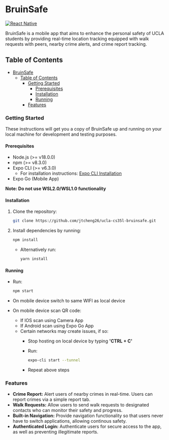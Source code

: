 # BruinSafe

[![React Native](https://img.shields.io/badge/React%20Native-v0.64.2-blue.svg)](https://facebook.github.io/react-native/)

BruinSafe is a mobile app that aims to enhance the personal safety of UCLA students by providing real-time location tracking equipped with walk requests with peers, nearby crime alerts, and crime report tracking.

## Table of Contents

- [BruinSafe](#bruinsafe)
  - [Table of Contents](#table-of-contents)
    - [Getting Started](#getting-started)
      - [Prerequisites](#prerequisites)
      - [Installation](#installation)
      - [Running](#running)
    - [Features](#features)

### Getting Started

These instructions will get you a copy of BruinSafe up and running on your local machine for development and testing purposes.

#### Prerequisites

- Node.js (>= v18.0.0)
- npm (>= v8.3.0)
- Expo CLI (>= v6.3.0)
  - For installation instructions: [Expo CLI Installation](https://docs.expo.dev/more/expo-cli#installation)
- Expo Go (Mobile App)

**Note: Do not use WSL2.0/WSL1.0 functionality**

#### Installation

1. Clone the repository:

   ```bash
   git clone https://github.com/jtcheng26/ucla-cs35l-bruinsafe.git
    ```

2. Install dependencies by running:

   ```bash
   npm install
   ```

   - Alternatively run:

        ```bash
        yarn install
        ```

#### Running

- Run:

    ```bash
    npm start
    ```

- On mobile device switch to same WIFI as local device
- On mobile device scan QR code:
  - If IOS scan using Camera App
  - If Android scan using Expo Go App
  - Certain networks may create issues, if so:
    - Stop hosting on local device by typing **'CTRL + C'**
    - Run:

        ```bash
        expo-cli start --tunnel
        ```

    - Repeat above steps

### Features

- **Crime Report:** Alert users of nearby crimes in real-time. Users can report crimes via a simple report tab.
- **Walk Requests:** Allow users to send walk requests to designated contacts who can monitor their safety and progress.
- **Built-in Navigation:** Provide navigation functionality so that users never have to switch applications, allowing continous safety.
- **Authenticated Login:** Authenticate users for secure access to the app, as well as preventing illegitimate reports.
